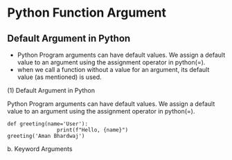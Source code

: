 # Python Function Argument

## Default Argument in Python
* Python Program arguments can have default values. We assign a default value to an argument using the assignment operator in python(=). 
* when we call a function without a value for an argument, its default value (as mentioned) is used.

(1) Default Argument in Python

Python Program arguments can have default values. We assign a default value to an argument using the assignment operator in python(=).
```
def greeting(name='User'):
                print(f"Hello, {name}")
greeting('Aman Bhardwaj')
```
b.  Keyword Arguments
